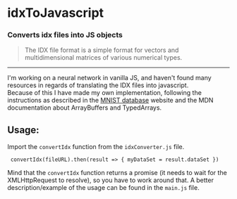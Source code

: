 # idxToJavascript
###  Converts idx files into JS objects 

> The IDX file format is a simple format for vectors and multidimensional matrices of various numerical types.

------------

I'm working on a neural network in vanilla JS, and haven't found many resources in regards of translating the IDX files into javascript.  
Because of this I have made my own implementation, following the instructions as described in the [MNIST database](http://yann.lecun.com/exdb/mnist/ "MNIST database") website and the MDN documentation about ArrayBuffers and TypedArrays.

## Usage:
Import the `convertIdx` function from the `idxConverter.js` file.

` convertIdx(fileURL).then(result => { myDataSet = result.dataSet })`

Mind that the `convertIdx` function returns a promise (it needs to wait for the XMLHttpRequest to resolve), so you have to work around that.
A better description/example of the usage can be found in the `main.js` file.
